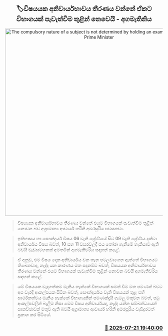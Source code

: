 <p align='center'><b><h2 align='center' title='The compulsory nature of a subject is not determined by holding an examination for it - Prime Minister'>🏷විෂයයක අනිවාර්යභාවය තීරණය වන්නේ ඒකට විභාගයක් පැවැත්වීම තුළින් නෙවෙයි - අගමැතිනිය</h2></b></p>
<p align='center'><img src='https://helakuru.sgp1.cdn.digitaloceanspaces.com/esana/images/lib/harini-amarasuriya-mitiyagoda.jpg' width='600' alt='The compulsory nature of a subject is not determined by holding an examination for it - Prime Minister'></p>

> විෂයයක අනිවාර්යභාවය තීරණය වන්නේ එයට විභාගයක් පැවැත්වීම තුළින් නොවන බව අග්‍රාමාත්‍ය ආචාර්ය හරිනි අමරසූරිය පවසනවා.

> ඉතිහාසය හා සෞන්දර්ය විෂය 06 වැනි ශ්‍රේණියේ සිට 09 වැනි ශ්‍රේණිය දක්වා අනිවාර්යය විෂය බවත්, 10 සහ 11 වසරවලදී එය තෝරා ගැනීමේ හැකියාව ඇති බවයි වැඩසටහනක් අමතමින් අගමැතිවරිය සඳහන් කළේ.

> ඒ අනුව, එම විෂය දෙක අනිවාර්යය වන තැන පටලවාගෙන ඇත්තේ විභාගයට තිබෙනවාද, නැද්ද යන කාරණය මත පදනම්ව බවත්, විෂයයක අනිවාර්යභාවය තීරණය වන්නේ එයට විභාගයක් පැවැත්වීම තුළින් නොවන බවයි අගමැතිවරිය සඳහන් කළේ.

> යම් විෂයයක වැදගත්කම මැනිය හැක්කේ විභාගයක් සමත් වීම මත පමණක් බවට අප වැරදි ආකල්පයක සිටින බවත්, සෞන්දර්යය වැනි විෂයයක් තුළ එහි සාර්ථකත්වය මැනිය හැක්කේ විභාගයකින් පමණක්දැයි ගැටලු මතුවන බවත්, පටු ආකල්පවලින් බැලීම නිසා මෙම විෂය අනිවාර්යයද, නැද්ද යන්න සම්බන්ධයෙන් සාකච්ඡාවක් මතුව ඇති බවයි අග්‍රාමාත්‍ය ආචාර්ය හරිනි අමරසූරිය වැඩිදුරටත් ප්‍රකාශ කර සිටියේ.



<h3 align='right'><a href='https://www.helakuru.lk/esana/p/112042/'>📅 2025-07-21 19:40:00</a></h3>
